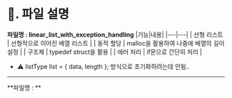# 📌. 파일 설명

**파일명 : linear_list_with_exception_handling**
|기능|내용|
|---|---|
| 선형 리스트 | 선형적으로 이어진 배열 리스트 |
| 동적 할당 | malloc을 활용하여 나중에 배열의 길이 설정 |
| 구조체 | typedef struct을 활용 |
| 에러 처리 | if문으로 간단히 처리 |
+ ⚠️ listType list = { data, length }; 방식으로 초기화하려는데 안됨.. 


-----

**파일명 : **
